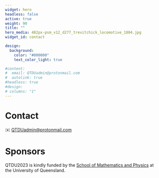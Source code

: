 ```yaml
---
widget: hero
headless: false
active: true
weight: 90
title: ""
hero_media: 482px-psm_v12_d277_trevitchick_locomotive_1804.jpg
widget_id: contact

design:
  background:
    color: "#000000"
    text_color_light: true

#content:
#  email: QTDUadmin@protonmail.com
#  autolink: true
#headless: true
#design:
# columns: "1"
---
```

# Contact

:envelope: [QTDUadmin@protonmail.com](mailto:QTDUadmin@protonmail.com) 



# Sponsors

QTDU2023 is kindly funded by the [School of Mathematics and Physics](https://smp.uq.edu.au) at the University of Queensland.

<br>
